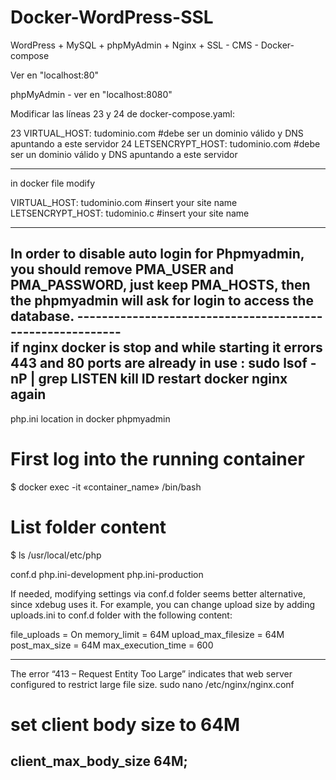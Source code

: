 # Docker-WordPress-SSL
WordPress + MySQL + phpMyAdmin + Nginx + SSL - CMS - Docker-compose

Ver en "localhost:80"

phpMyAdmin - ver en "localhost:8080"

Modificar las líneas 23 y 24 de docker-compose.yaml:

23  VIRTUAL_HOST: tudominio.com        #debe ser un dominio válido y DNS apuntando a este servidor
24  LETSENCRYPT_HOST: tudominio.com    #debe ser un dominio válido y DNS apuntando a este servidor   


********************************************************************************
in docker file modify

VIRTUAL_HOST: tudominio.com        #insert your site name
LETSENCRYPT_HOST: tudominio.c      #insert your site name

************************************************************


In order to disable auto login for Phpmyadmin, you should remove PMA_USER and PMA_PASSWORD, just keep PMA_HOSTS,
then the phpmyadmin will ask for login to access the database.
----------------------------------------------------------\
if nginx docker is stop and while starting it errors 443 and 80 ports are already in use :
sudo lsof -nP | grep LISTEN
kill ID
restart docker nginx again
---------------------------------

php.ini location in docker phpmyadmin
# First log into the running container
$ docker exec -it «container_name» /bin/bash

# List folder content
$ ls /usr/local/etc/php


conf.d  php.ini-development  php.ini-production

If needed, modifying settings via conf.d folder seems better alternative, since xdebug uses it. For example, you can change upload size by adding uploads.ini to conf.d folder with the following content:

file_uploads = On
memory_limit = 64M
upload_max_filesize = 64M
post_max_size = 64M
max_execution_time = 600

------------------------------------
The error “413 – Request Entity Too Large” indicates that web server configured to restrict large file size.
sudo nano /etc/nginx/nginx.conf
# set client body size to 64M #
client_max_body_size 64M;
------------------------------------


